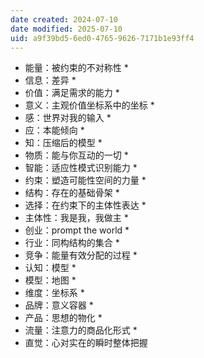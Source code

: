 ```yaml
---
date created: 2024-07-10
date modified: 2025-07-10
uid: a9f39bd5-6ed0-4765-9626-7171b1e93ff4
---
```

* 能量：被约束的不对称性 *
* 信息：差异 *
* 价值：满足需求的能力 *
* 意义：主观价值坐标系中的坐标 *
* 感：世界对我的输入 *
* 应：本能倾向 *
* 知：压缩后的模型 *
* 物质：能与你互动的一切 *
* 智能：适应性模式识别能力 *
* 约束：塑造可能性空间的力量 *
* 结构：存在的基础骨架 *
* 选择：在约束下的主体性表达 *
* 主体性：我是我，我做主 *
* 创业：prompt the world *
* 行业：同构结构的集合 *
* 竞争：能量有效分配的过程 *
* 认知：模型 *
* 模型：地图 *
* 维度：坐标系 *
* 品牌：意义容器 *
* 产品：思想的物化 *
* 流量：注意力的商品化形式 *
* 直觉：心对实在的瞬时整体把握
